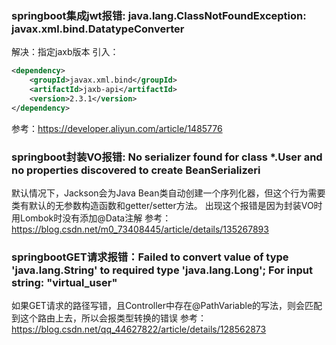 ### springboot集成jwt报错: java.lang.ClassNotFoundException: javax.xml.bind.DatatypeConverter
解决：指定jaxb版本
引入：
``` xml
<dependency>
    <groupId>javax.xml.bind</groupId>
    <artifactId>jaxb-api</artifactId>
    <version>2.3.1</version>
</dependency>
```
参考：https://developer.aliyun.com/article/1485776

### springboot封装VO报错: No serializer found for class *.User and no properties discovered to create BeanSerializeri

默认情况下，Jackson会为Java Bean类自动创建一个序列化器，但这个行为需要类有默认的无参数构造函数和getter/setter方法。
出现这个报错是因为封装VO时 用Lombok时没有添加@Data注解 
参考：https://blog.csdn.net/m0_73408445/article/details/135267893

### springbootGET请求报错：Failed to convert value of type 'java.lang.String' to required type 'java.lang.Long'; For input string: "virtual_user"
如果GET请求的路径写错，且Controller中存在@PathVariable的写法，则会匹配到这个路由上去，所以会报类型转换的错误 
参考：https://blog.csdn.net/qq_44627822/article/details/128562873
